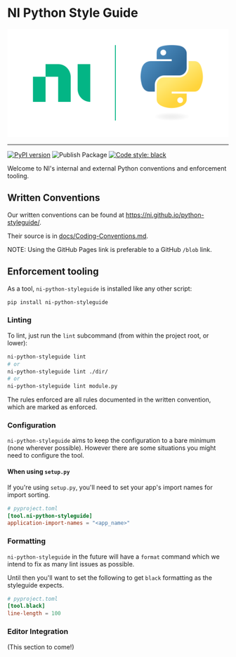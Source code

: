 # NI Python Style Guide

![logo](https://raw.githubusercontent.com/ni/python-styleguide/main/docs/logo.svg)

---

[![PyPI version](https://badge.fury.io/py/ni-python-styleguide.svg)](https://badge.fury.io/py/ni-python-styleguide) ![Publish Package](https://github.com/ni/python-styleguide/workflows/Publish%20Package/badge.svg) [![Code style: black](https://img.shields.io/badge/code%20style-black-000000.svg)](https://github.com/psf/black)



Welcome to NI's internal and external Python conventions and enforcement tooling.

## Written Conventions

Our written conventions can be found at https://ni.github.io/python-styleguide/.

Their source is in [docs/Coding-Conventions.md](https://github.com/ni/python-styleguide/tree/main/docs/Coding-Conventions.md).

NOTE: Using the GitHub Pages link is preferable to a GitHub `/blob` link.

## Enforcement tooling

As a tool, `ni-python-styleguide` is installed like any other script:

```bash
pip install ni-python-styleguide
```

### Linting

To lint, just run the `lint` subcommand (from within the project root, or lower):

```bash
ni-python-styleguide lint
# or
ni-python-styleguide lint ./dir/
# or
ni-python-styleguide lint module.py
```

The rules enforced are all rules documented in the written convention, which are marked as enforced.

### Configuration

`ni-python-styleguide` aims to keep the configuration to a bare minimum (none wherever possible).
However there are some situations you might need to configure the tool.

#### When using `setup.py`

If you're using `setup.py`, you'll need to set your app's import names for import sorting.

```toml
# pyproject.toml
[tool.ni-python-styleguide]
application-import-names = "<app_name>"
```

### Formatting

`ni-python-styleguide` in the future will have a `format` command which we intend to fix as many lint issues as possible.

Until then you'll want to set the following to get `black` formatting as the styleguide expects.

```toml
# pyproject.toml
[tool.black]
line-length = 100
```

### Editor Integration

(This section to come!)
